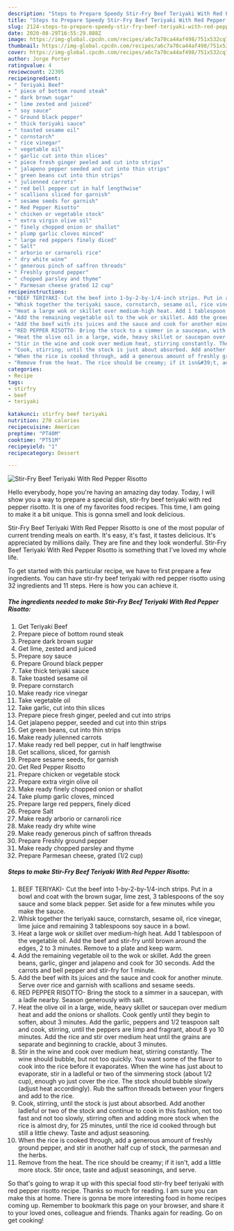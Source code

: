 ```yaml
---
description: "Steps to Prepare Speedy Stir-Fry Beef Teriyaki With Red Pepper Risotto"
title: "Steps to Prepare Speedy Stir-Fry Beef Teriyaki With Red Pepper Risotto"
slug: 2124-steps-to-prepare-speedy-stir-fry-beef-teriyaki-with-red-pepper-risotto
date: 2020-08-29T16:55:29.888Z
image: https://img-global.cpcdn.com/recipes/a6c7a70ca44af498/751x532cq70/stir-fry-beef-teriyaki-with-red-pepper-risotto-recipe-main-photo.jpg
thumbnail: https://img-global.cpcdn.com/recipes/a6c7a70ca44af498/751x532cq70/stir-fry-beef-teriyaki-with-red-pepper-risotto-recipe-main-photo.jpg
cover: https://img-global.cpcdn.com/recipes/a6c7a70ca44af498/751x532cq70/stir-fry-beef-teriyaki-with-red-pepper-risotto-recipe-main-photo.jpg
author: Jorge Porter
ratingvalue: 4
reviewcount: 22395
recipeingredient:
- " Teriyaki Beef"
- " piece of bottom round steak"
- " dark brown sugar"
- " lime zested and juiced"
- " soy sauce"
- " Ground black pepper"
- " thick teriyaki sauce"
- " toasted sesame oil"
- " cornstarch"
- " rice vinegar"
- " vegetable oil"
- " garlic cut into thin slices"
- " piece fresh ginger peeled and cut into strips"
- " jalapeno pepper seeded and cut into thin strips"
- " green beans cut into thin strips"
- " julienned carrots"
- " red bell pepper cut in half lengthwise"
- " scallions sliced for garnish"
- " sesame seeds for garnish"
- " Red Pepper Risotto"
- " chicken or vegetable stock"
- " extra virgin olive oil"
- " finely chopped onion or shallot"
- " plump garlic cloves minced"
- " large red peppers finely diced"
- " Salt"
- " arborio or carnaroli rice"
- " dry white wine"
- " generous pinch of saffron threads"
- " Freshly ground pepper"
- " chopped parsley and thyme"
- " Parmesan cheese grated 12 cup"
recipeinstructions:
- "BEEF TERIYAKI- Cut the beef into 1-by-2-by-1/4-inch strips. Put in a bowl and coat with the brown sugar, lime zest, 3 tablespoons of the soy sauce and some black pepper. Set aside for a few minutes while you make the sauce."
- "Whisk together the teriyaki sauce, cornstarch, sesame oil, rice vinegar, lime juice and remaining 3 tablespoons soy sauce in a bowl."
- "Heat a large wok or skillet over medium-high heat. Add 1 tablespoon of the vegetable oil. Add the beef and stir-fry until brown around the edges, 2 to 3 minutes. Remove to a plate and keep warm."
- "Add the remaining vegetable oil to the wok or skillet. Add the green beans, garlic, ginger and jalapeno and cook for 30 seconds. Add the carrots and bell pepper and stir-fry for 1 minute."
- "Add the beef with its juices and the sauce and cook for another minute. Serve over rice and garnish with scallions and sesame seeds."
- "RED PEPPER RISOTTO- Bring the stock to a simmer in a saucepan, with a ladle nearby. Season generously with salt."
- "Heat the olive oil in a large, wide, heavy skillet or saucepan over medium heat and add the onions or shallots. Cook gently until they begin to soften, about 3 minutes. Add the garlic, peppers and 1/2 teaspoon salt and cook, stirring, until the peppers are limp and fragrant, about 8 yo 10 minutes. Add the rice and stir over medium heat until the grains are separate and beginning to crackle, about 3 minutes."
- "Stir in the wine and cook over medium heat, stirring constantly. The wine should bubble, but not too quickly. You want some of the flavor to cook into the rice before it evaporates. When the wine has just about to evaporate, stir in a ladleful or two of the simmering stock (about 1/2 cup), enough yo just cover the rice. The stock should bubble slowly (adjust heat accordingly). Rub the saffron threads between your fingers and add to the rice."
- "Cook, stirring, until the stock is just about absorbed. Add another ladleful or two of the stock and continue to cook in this fashion, not too fast and not too slowly, stirring often and adding more stock when the rice is almost dry, for 25 minutes, until the rice id cooked through but still a little chewy. Taste and adjust seasoning."
- "When the rice is cooked through, add a generous amount of freshly ground pepper, and stir in another half cup of stock, the parmesan and the herbs."
- "Remove from the heat. The rice should be creamy; if it isn&#39;t, add a little more stock. Stir once, taste and adjust seasonings, and serve."
categories:
- Recipe
tags:
- stirfry
- beef
- teriyaki

katakunci: stirfry beef teriyaki 
nutrition: 270 calories
recipecuisine: American
preptime: "PT40M"
cooktime: "PT51M"
recipeyield: "1"
recipecategory: Dessert

---
```



![Stir-Fry Beef Teriyaki With Red Pepper Risotto](https://img-global.cpcdn.com/recipes/a6c7a70ca44af498/751x532cq70/stir-fry-beef-teriyaki-with-red-pepper-risotto-recipe-main-photo.jpg)

Hello everybody, hope you're having an amazing day today. Today, I will show you a way to prepare a special dish, stir-fry beef teriyaki with red pepper risotto. It is one of my favorites food recipes. This time, I am going to make it a bit unique. This is gonna smell and look delicious.

Stir-Fry Beef Teriyaki With Red Pepper Risotto is one of the most popular of current trending meals on earth. It's easy, it's fast, it tastes delicious. It's appreciated by millions daily. They are fine and they look wonderful. Stir-Fry Beef Teriyaki With Red Pepper Risotto is something that I've loved my whole life.




To get started with this particular recipe, we have to first prepare a few ingredients. You can have stir-fry beef teriyaki with red pepper risotto using 32 ingredients and 11 steps. Here is how you can achieve it.

<!--inarticleads1-->

##### The ingredients needed to make Stir-Fry Beef Teriyaki With Red Pepper Risotto:

1. Get  Teriyaki Beef
1. Prepare  piece of bottom round steak
1. Prepare  dark brown sugar
1. Get  lime, zested and juiced
1. Prepare  soy sauce
1. Prepare  Ground black pepper
1. Take  thick teriyaki sauce
1. Take  toasted sesame oil
1. Prepare  cornstarch
1. Make ready  rice vinegar
1. Take  vegetable oil
1. Take  garlic, cut into thin slices
1. Prepare  piece fresh ginger, peeled and cut into strips
1. Get  jalapeno pepper, seeded and cut into thin strips
1. Get  green beans, cut into thin strips
1. Make ready  julienned carrots
1. Make ready  red bell pepper, cut in half lengthwise
1. Get  scallions, sliced, for garnish
1. Prepare  sesame seeds, for garnish
1. Get  Red Pepper Risotto
1. Prepare  chicken or vegetable stock
1. Prepare  extra virgin olive oil
1. Make ready  finely chopped onion or shallot
1. Take  plump garlic cloves, minced
1. Prepare  large red peppers, finely diced
1. Prepare  Salt
1. Make ready  arborio or carnaroli rice
1. Make ready  dry white wine
1. Make ready  generous pinch of saffron threads
1. Prepare  Freshly ground pepper
1. Make ready  chopped parsley and thyme
1. Prepare  Parmesan cheese, grated (1/2 cup)




<!--inarticleads2-->

##### Steps to make Stir-Fry Beef Teriyaki With Red Pepper Risotto:

1. BEEF TERIYAKI- Cut the beef into 1-by-2-by-1/4-inch strips. Put in a bowl and coat with the brown sugar, lime zest, 3 tablespoons of the soy sauce and some black pepper. Set aside for a few minutes while you make the sauce.
1. Whisk together the teriyaki sauce, cornstarch, sesame oil, rice vinegar, lime juice and remaining 3 tablespoons soy sauce in a bowl.
1. Heat a large wok or skillet over medium-high heat. Add 1 tablespoon of the vegetable oil. Add the beef and stir-fry until brown around the edges, 2 to 3 minutes. Remove to a plate and keep warm.
1. Add the remaining vegetable oil to the wok or skillet. Add the green beans, garlic, ginger and jalapeno and cook for 30 seconds. Add the carrots and bell pepper and stir-fry for 1 minute.
1. Add the beef with its juices and the sauce and cook for another minute. Serve over rice and garnish with scallions and sesame seeds.
1. RED PEPPER RISOTTO- Bring the stock to a simmer in a saucepan, with a ladle nearby. Season generously with salt.
1. Heat the olive oil in a large, wide, heavy skillet or saucepan over medium heat and add the onions or shallots. Cook gently until they begin to soften, about 3 minutes. Add the garlic, peppers and 1/2 teaspoon salt and cook, stirring, until the peppers are limp and fragrant, about 8 yo 10 minutes. Add the rice and stir over medium heat until the grains are separate and beginning to crackle, about 3 minutes.
1. Stir in the wine and cook over medium heat, stirring constantly. The wine should bubble, but not too quickly. You want some of the flavor to cook into the rice before it evaporates. When the wine has just about to evaporate, stir in a ladleful or two of the simmering stock (about 1/2 cup), enough yo just cover the rice. The stock should bubble slowly (adjust heat accordingly). Rub the saffron threads between your fingers and add to the rice.
1. Cook, stirring, until the stock is just about absorbed. Add another ladleful or two of the stock and continue to cook in this fashion, not too fast and not too slowly, stirring often and adding more stock when the rice is almost dry, for 25 minutes, until the rice id cooked through but still a little chewy. Taste and adjust seasoning.
1. When the rice is cooked through, add a generous amount of freshly ground pepper, and stir in another half cup of stock, the parmesan and the herbs.
1. Remove from the heat. The rice should be creamy; if it isn&#39;t, add a little more stock. Stir once, taste and adjust seasonings, and serve.




So that's going to wrap it up with this special food stir-fry beef teriyaki with red pepper risotto recipe. Thanks so much for reading. I am sure you can make this at home. There is gonna be more interesting food in home recipes coming up. Remember to bookmark this page on your browser, and share it to your loved ones, colleague and friends. Thanks again for reading. Go on get cooking!
